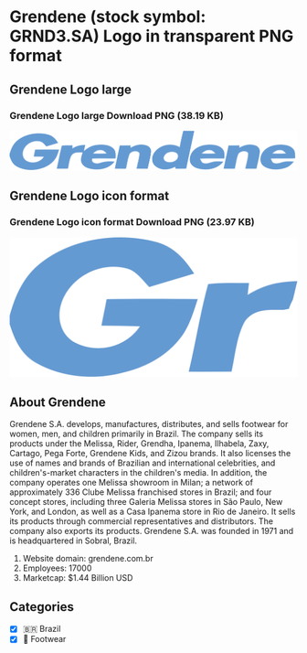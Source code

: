 # Grendene (stock symbol: GRND3.SA) Logo in transparent PNG format

## Grendene Logo large

### Grendene Logo large Download PNG (38.19 KB)

![Grendene Logo large Download PNG (38.19 KB)](/img/orig/GRND3.SA_BIG-b538a43c.png)

## Grendene Logo icon format

### Grendene Logo icon format Download PNG (23.97 KB)

![Grendene Logo icon format Download PNG (23.97 KB)](/img/orig/GRND3.SA-56a82d09.png)

## About Grendene

Grendene S.A. develops, manufactures, distributes, and sells footwear for women, men, and children primarily in Brazil. The company sells its products under the Melissa, Rider, Grendha, Ipanema, Ilhabela, Zaxy, Cartago, Pega Forte, Grendene Kids, and Zizou brands. It also licenses the use of names and brands of Brazilian and international celebrities, and children's-market characters in the children's media. In addition, the company operates one Melissa showroom in Milan; a network of approximately 336 Clube Melissa franchised stores in Brazil; and four concept stores, including three Galeria Melissa stores in São Paulo, New York, and London, as well as a Casa Ipanema store in Rio de Janeiro. It sells its products through commercial representatives and distributors. The company also exports its products. Grendene S.A. was founded in 1971 and is headquartered in Sobral, Brazil.

1. Website domain: grendene.com.br
2. Employees: 17000
3. Marketcap: $1.44 Billion USD


## Categories
- [x] 🇧🇷 Brazil
- [x] 👟 Footwear
